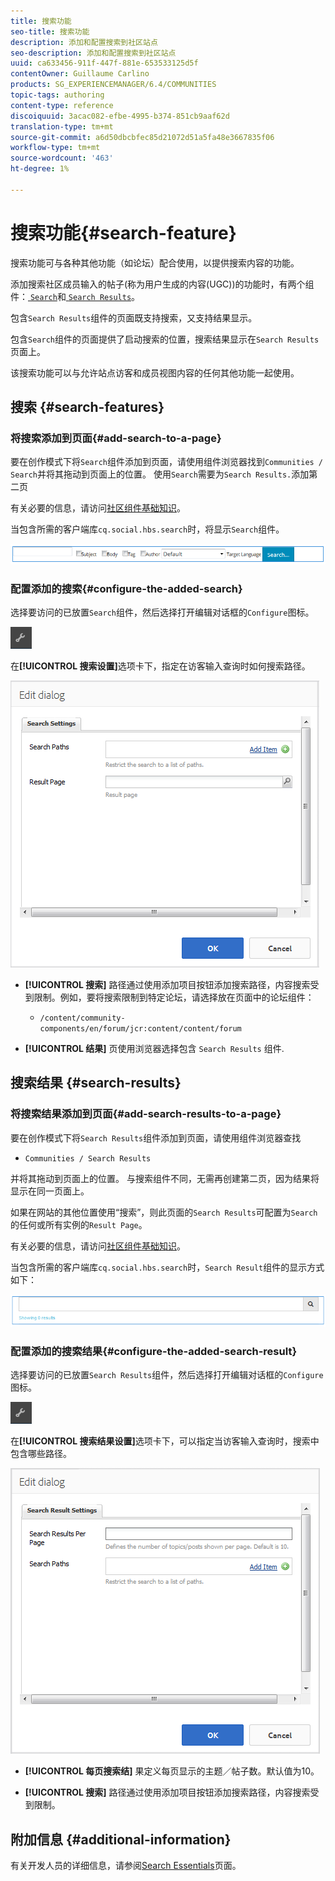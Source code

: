 ```yaml
---
title: 搜索功能
seo-title: 搜索功能
description: 添加和配置搜索到社区站点
seo-description: 添加和配置搜索到社区站点
uuid: ca633456-911f-447f-881e-653533125d5f
contentOwner: Guillaume Carlino
products: SG_EXPERIENCEMANAGER/6.4/COMMUNITIES
topic-tags: authoring
content-type: reference
discoiquuid: 3acac082-efbe-4995-b374-851cb9aaf62d
translation-type: tm+mt
source-git-commit: a6d50dbcbfec85d21072d51a5fa48e3667835f06
workflow-type: tm+mt
source-wordcount: '463'
ht-degree: 1%

---
```



# 搜索功能{#search-feature}

搜索功能可与各种其他功能（如论坛）配合使用，以提供搜索内容的功能。

添加搜索社区成员输入的帖子(称为用户生成的内容(UGC))的功能时，有两个组件：[ `Search`](#search-features)和[ `Search Results`](#search-results)。

包含`Search Results`组件的页面既支持搜索，又支持结果显示。

包含`Search`组件的页面提供了启动搜索的位置，搜索结果显示在`Search Results`页面上。

该搜索功能可以与允许站点访客和成员视图内容的任何其他功能一起使用。

## 搜索 {#search-features}

### 将搜索添加到页面{#add-search-to-a-page}

要在创作模式下将`Search`组件添加到页面，请使用组件浏览器找到`Communities / Search`并将其拖动到页面上的位置。 使用`Search`需要为`Search Results.`添加第二页

有关必要的信息，请访问[社区组件基础知识](basics.md)。

当包含所需的客户端库`cq.social.hbs.search`时，将显示`Search`组件。

![chlimage_1-373](assets/chlimage_1-373.png)

### 配置添加的搜索{#configure-the-added-search}

选择要访问的已放置`Search`组件，然后选择打开编辑对话框的`Configure`图标。

![chlimage_1-374](assets/chlimage_1-374.png)

在&#x200B;**[!UICONTROL 搜索设置]**&#x200B;选项卡下，指定在访客输入查询时如何搜索路径。

![chlimage_1-376](assets/chlimage_1-375.png)

* **[!UICONTROL 搜索]**
路径通过使用添加项目按钮添加搜索路径，内容搜索受到限制。例如，要将搜索限制到特定论坛，请选择放在页面中的论坛组件：

   * `/content/community-components/en/forum/jcr:content/content/forum`

* **[!UICONTROL 结果]**
页使用浏览器选择包含 
`Search Results` 组件.

## 搜索结果 {#search-results}

### 将搜索结果添加到页面{#add-search-results-to-a-page}

要在创作模式下将`Search Results`组件添加到页面，请使用组件浏览器查找

* `Communities / Search Results`

并将其拖动到页面上的位置。 与搜索组件不同，无需再创建第二页，因为结果将显示在同一页面上。

如果在网站的其他位置使用“搜索”，则此页面的`Search Results`可配置为`Search`的任何或所有实例的`Result Page`。

有关必要的信息，请访问[社区组件基础知识](basics.md)。

当包含所需的客户端库`cq.social.hbs.search`时，`Search Result`组件的显示方式如下：

![chlimage_1-375](assets/chlimage_1-376.png)

### 配置添加的搜索结果{#configure-the-added-search-result}

选择要访问的已放置`Search Results`组件，然后选择打开编辑对话框的`Configure`图标。

![chlimage_1-377](assets/chlimage_1-377.png)

在&#x200B;**[!UICONTROL 搜索结果设置]**&#x200B;选项卡下，可以指定当访客输入查询时，搜索中包含哪些路径。

![chlimage_1-378](assets/chlimage_1-378.png)

* **[!UICONTROL 每页搜索结]**
果定义每页显示的主题／帖子数。默认值为10。

* **[!UICONTROL 搜索]**
路径通过使用添加项目按钮添加搜索路径，内容搜索受到限制。

## 附加信息 {#additional-information}

有关开发人员的详细信息，请参阅[Search Essentials](search-implementation.md)页面。
